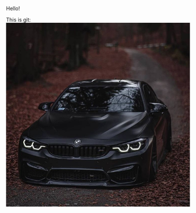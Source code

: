 Hello!

This is git:
![git](https://github.com/BambuKYt/git_test/blob/master/new_image/Git-logo.png)